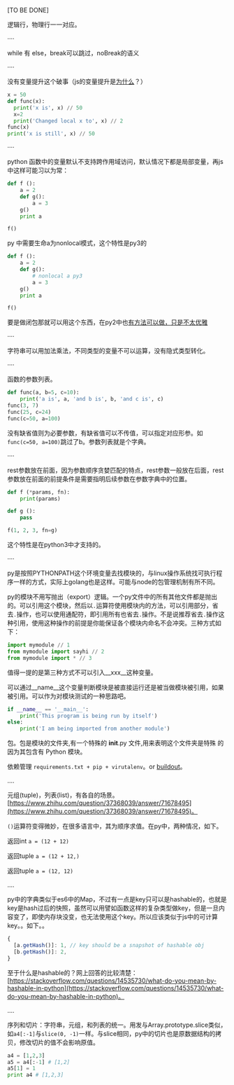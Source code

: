 [TO BE DONE]




逻辑行，物理行一一对应。

····

while 有 else，break可以跳过，noBreak的语义

····

没有变量提升这个破事（js的变量提升是[为什么](https://stackoverflow.com/questions/15005098/why-does-javascript-hoist-variables)？）

```py
x = 50
def func(x): 
  print('x is', x) // 50
  x=2
  print('Changed local x to', x) // 2
func(x)
print('x is still', x) // 50
```

····

python 函数中的变量默认不支持跨作用域访问，默认情况下都是局部变量，再js中这样可能习以为常：

```py
def f ():
    a = 2
    def g():
        a = 3
    g()
    print a

f()
```

py 中需要生命a为nonlocal模式，这个特性是py3的

```py
def f ():
    a = 2
    def g():
        # nonlocal a py3
        a = 3
    g()
    print a

f()
```

要是做闭包那就可以用这个东西，在py2中也[有方法可以做，只是不太优雅](https://stackoverflow.com/questions/3190706/nonlocal-keyword-in-python-2-x)

····

字符串可以用加法乘法，不同类型的变量不可以运算，没有隐式类型转化。

····

函数的参数列表。

```py
def func(a, b=5, c=10):
    print('a is', a, 'and b is', b, 'and c is', c)
func(3, 7)
func(25, c=24)
func(c=50, a=100)
```

没有缺省值则为必要参数，有缺省值可以不传值，可以指定对应形参。如`func(c=50, a=100)`跳过了b。参数列表就是个字典。

····

rest参数放在前面，因为参数顺序贪婪匹配的特点，rest参数一般放在后面，rest参数放在前面的前提条件是需要指明后续参数在参数字典中的位置。

```py
def f (*params, fn):
    print(params)

def g ():
    pass

f(1, 2, 3, fn=g)
```

这个特性是在python3中才支持的。

····

py是按照PYTHONPATH这个环境变量去找模块的，与linux操作系统找可执行程序一样的方式，实际上golang也是这样。可能与node的包管理机制有所不同。

py的模块不用写抛出（export）逻辑。一个py文件中的所有其他文件都是抛出的。可以引用这个模块，然后以`.`运算符使用模块内的方法，可以引用部分，省去`.`操作，也可以使用通配符，即引用所有也省去`.`操作。不是说推荐省去`.`操作这种引用，使用这种操作的前提是你能保证各个模块内命名不会冲突。三种方式如下：

```py
import mymodule // 1
from mymodule import sayhi // 2
from mymodule import * // 3
```

值得一提的是第三种方式不可以引入__xxx__这种变量。

可以通过__name__这个变量判断模块是被直接运行还是被当做模块被引用，如果被引用。可以作为对模块测试的一种思路吧。

```py
if __name__ == '__main__':
    print('This program is being run by itself')
else:
    print('I am being imported from another module')
```

包。包是模块的文件夹,有一个特殊的 __init__.py 文件,用来表明这个文件夹是特殊 的因为其包含有 Python 模块。

依赖管理 `requirements.txt + pip + virutalenv`。or [buildout](https://github.com/buildout/buildout)。

....

元组(tuple)，列表(list)，有各自的场景。[https://www.zhihu.com/question/37368039/answer/71678495](https://www.zhihu.com/question/37368039/answer/71678495)。

`()`运算符变得微妙，在很多语言中，其为顺序求值。在py中，两种情况，如下。

返回int `a = (12 + 12)`

返回tuple `a = (12 + 12,)`

返回tuple `a = (12, 12)`


....

py中的字典类似于es6中的Map，不过有一点是key只可以是hashable的，也就是key是hash过后的快照，虽然可以用譬如函数这样的复杂类型做key，但是一旦内容变了，即使内存块没变，也无法使用这个key。所以应该类似于js中的可计算key。。如下。。

```js
{
  [a.getHash()]: 1, // key should be a snapshot of hashable obj
  [b.getHash()]: 2,
}
```

至于什么是hashable的？网上回答的比较清楚：[https://stackoverflow.com/questions/14535730/what-do-you-mean-by-hashable-in-python](https://stackoverflow.com/questions/14535730/what-do-you-mean-by-hashable-in-python)。

....

序列和切片：字符串，元组，和列表的统一。用发与Array.prototype.slice类似，如`a4[:-1]`与`slice(0, -1)`一样。与slice相同，py中的切片也是原数据结构的拷贝，修改切片的值不会影响原值。

```py
a4 = [1,2,3]
a5 = a4[:-1] # [1,2]
a5[1] = 1
print a4 # [1,2,3]
```